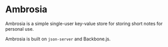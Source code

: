 # Ambrosia

Ambrosia is a simple single-user key-value store for storing short notes for personal use. 

Ambrosia is built on `json-server` and Backbone.js.
